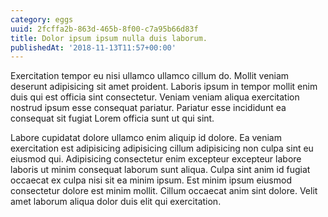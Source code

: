 ```yaml
---
category: eggs
uuid: 2fcffa2b-863d-465b-8f00-c7a95b66d83f
title: Dolor ipsum ipsum nulla duis laborum.
publishedAt: '2018-11-13T11:57+00:00'
---
```


Exercitation tempor eu nisi ullamco ullamco cillum do. Mollit veniam deserunt adipisicing sit amet proident. Laboris ipsum in tempor mollit enim duis qui est officia sint consectetur. Veniam veniam aliqua exercitation nostrud ipsum esse consequat pariatur. Pariatur esse incididunt ea consequat sit fugiat Lorem officia sunt ut qui sint.

Labore cupidatat dolore ullamco enim aliquip id dolore. Ea veniam exercitation est adipisicing adipisicing cillum adipisicing non culpa sint eu eiusmod qui. Adipisicing consectetur enim excepteur excepteur labore laboris ut minim consequat laborum sunt aliqua. Culpa sint anim id fugiat occaecat ex culpa nisi sit ea minim ipsum. Est minim ipsum eiusmod consectetur dolore est minim mollit. Cillum occaecat anim sint dolore. Velit amet laborum aliqua dolor duis elit qui exercitation.
